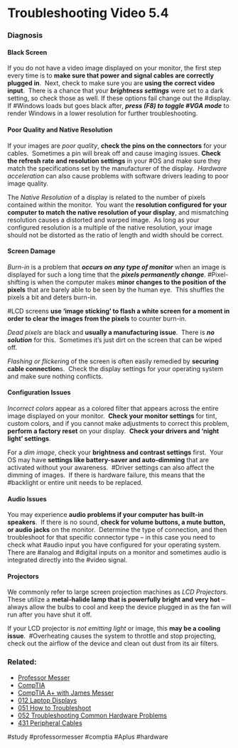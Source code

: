 # Troubleshooting Video 5.4

### Diagnosis

#### Black Screen

If you do not have a video image displayed on your monitor, the first step every time is to **make sure that power and signal cables are correctly plugged in**.  Next, check to make sure you are **using the correct video input**.  There is a chance that your ***brightness settings*** were set to a dark setting, so check those as well. If these options fail change out the #display. If #Windows loads but goes black after, ***press (F8) to toggle #VGA mode*** to render Windows in a lower resolution for further troubleshooting.

#### Poor Quality and Native Resolution

If your images are *poor quality*, **check the pins on the connectors** for your cables.  Sometimes a pin will break off and cause imaging issues. **Check the refresh rate and resolution settings** in your #OS and make sure they match the specifications set by the manufacturer of the display.  *Hardware acceleration* can also cause problems with software drivers leading to poor image quality.

The *Native Resolution* of a display is related to the number of pixels contained within the monitor.  You want the **resolution configured for your computer to match the native resolution of your display**, and mismatching resolution causes a distorted and warped image.  As long as your configured resolution is a multiple of the native resolution, your image should not be distorted as the ratio of length and width should be correct.

#### Screen Damage

*Burn-in* is a problem that ***occurs on any type of monitor*** when an image is displayed for such a long time that the ***pixels permanently change***. #Pixel-shifting is when the computer makes **minor changes to the position of the pixels** that are barely able to be seen by the human eye.  This shuffles the pixels a bit and deters burn-in.

#LCD screens **use ‘image sticking’ to flash a white screen for a moment in order to clear the images from the pixels** to counter burn-in.

*Dead pixels* are black and **usually a manufacturing issue**.  There is ***no solution*** for this.  Sometimes it’s just dirt on the screen that can be wiped off.

*Flashing or flickerin*g of the screen is often easily remedied by **securing cable connection**s.  Check the display settings for your operating system and make sure nothing conflicts.

#### Configuration Issues

*Incorrect colors* appear as a colored filter that appears across the entire image displayed on your monitor.  **Check your monitor settings** for tint, custom colors, and if you cannot make adjustments to correct this problem, **perform a factory reset** on your display.  **Check your drivers and ‘night light’ settings**.

For a *dim image*, check your **brightness and contrast settings** first.  Your OS may have **settings like battery-saver and auto-dimming** that are activated without your awareness.  #Driver settings can also affect the dimming of images.  If there is hardware failure, this means that the #backlight or entire unit needs to be replaced.

#### Audio Issues

You may experience **audio problems if your computer has built-in speakers**.  If there is no sound, **check for volume buttons, a mute button, or audio jacks** on the monitor.  Determine the type of connection, and then troubleshoot for that specific connector type – in this case you need to check what #audio input you have configured for your operating system.  There are #analog and #digital inputs on a monitor and sometimes audio is integrated directly into the #video signal.

#### Projectors

We commonly refer to large screen projection machines as *LCD Projectors*.  These utilize a **metal-halide lamp that is powerfully bright and very hot** – always allow the bulbs to cool and keep the device plugged in as the fan will run after you have shut it off. 

If your LCD projector is *not emitting light* or image, this **may be a cooling issue**.  #Overheating causes the system to throttle and stop projecting, check out the airflow of the device and clean out dust from its air filters.

### Related:

- [Professor Messer](https://www.professormesser.com/free-a-plus-training/220-1101/220-1101-video/troubleshooting-video-and-display-issues-220-1101/ "Professor Messer A+ Guide")
- [CompTIA](https://www.comptia.org/ "CompTIA Homepage")
- [CompTIA A+ with James Messer](CompTIA%20A+%20with%20James%20Messer.md)
- [012 Laptop Displays](012%20Laptop%20Displays.md)
- [051 How to Troubleshoot](051%20How%20to%20Troubleshoot.md)
- [052 Troubleshooting Common Hardware Problems](052%20Troubleshooting%20Common%20Hardware%20Problems.md)
- [431 Peripheral Cables](431%20Peripheral%20Cables.md)

#study #professormesser #comptia #Aplus #hardware 